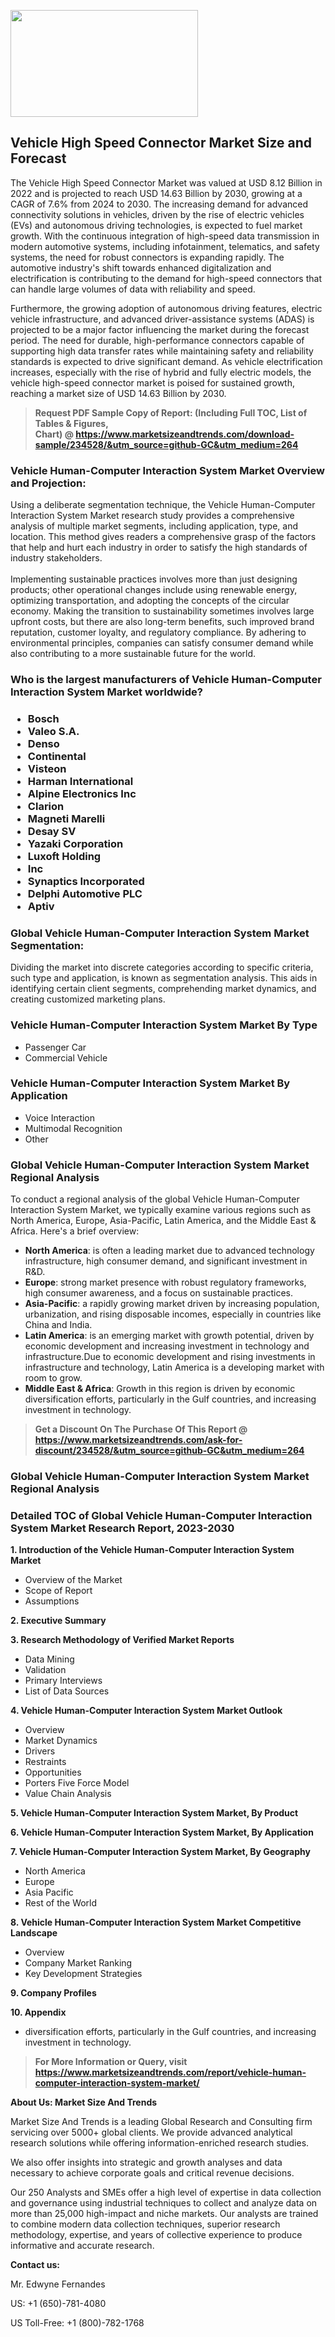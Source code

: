 <p><img class="alignnone size-medium wp-image-20088" src="https://ffe5etoiles.com/wp-content/uploads/2024/12/MST1-300x171.png" alt="" width="300" height="171" /></p><h2>Vehicle High Speed Connector Market Size and Forecast</h2><p>The Vehicle High Speed Connector Market was valued at USD 8.12 Billion in 2022 and is projected to reach USD 14.63 Billion by 2030, growing at a CAGR of 7.6% from 2024 to 2030. The increasing demand for advanced connectivity solutions in vehicles, driven by the rise of electric vehicles (EVs) and autonomous driving technologies, is expected to fuel market growth. With the continuous integration of high-speed data transmission in modern automotive systems, including infotainment, telematics, and safety systems, the need for robust connectors is expanding rapidly. The automotive industry's shift towards enhanced digitalization and electrification is contributing to the demand for high-speed connectors that can handle large volumes of data with reliability and speed.</p><p>Furthermore, the growing adoption of autonomous driving features, electric vehicle infrastructure, and advanced driver-assistance systems (ADAS) is projected to be a major factor influencing the market during the forecast period. The need for durable, high-performance connectors capable of supporting high data transfer rates while maintaining safety and reliability standards is expected to drive significant demand. As vehicle electrification increases, especially with the rise of hybrid and fully electric models, the vehicle high-speed connector market is poised for sustained growth, reaching a market size of USD 14.63 Billion by 2030.</p></p><blockquote id="" class=""><strong>Request PDF Sample Copy of Report: (Including Full TOC, List of Tables &amp; Figures, Chart)&nbsp;@&nbsp;<strong><a href="https://www.marketsizeandtrends.com/download-sample/234528/&utm_source=github-GC&utm_medium=264" target="_blank">https://www.marketsizeandtrends.com/download-sample/234528/&utm_source=github-GC&utm_medium=264</a></strong></strong></blockquote><h3 id="" class="">Vehicle Human-Computer Interaction System Market&nbsp;Overview and Projection:</h3><p id="" class="">Using a deliberate segmentation technique, the Vehicle Human-Computer Interaction System Market research study provides a comprehensive analysis of multiple market segments, including application, type, and location. This method gives readers a comprehensive grasp of the factors that help and hurt each industry in order to satisfy the high standards of industry stakeholders. <br /> <br />Implementing sustainable practices involves more than just designing products; other operational changes include using renewable energy, optimizing transportation, and adopting the concepts of the circular economy. Making the transition to sustainability sometimes involves large upfront costs, but there are also long-term benefits, such improved brand reputation, customer loyalty, and regulatory compliance. By adhering to environmental principles, companies can satisfy consumer demand while also contributing to a more sustainable future for the world.</p><h3 id="" class="">Who is the largest manufacturers of&nbsp;Vehicle Human-Computer Interaction System Market worldwide?</h3><h3 class=""><p><ul><li>Bosch </li><li> Valeo S.A. </li><li> Denso </li><li> Continental </li><li> Visteon </li><li> Harman International </li><li> Alpine Electronics Inc </li><li> Clarion </li><li> Magneti Marelli </li><li> Desay SV </li><li> Yazaki Corporation </li><li> Luxoft Holding </li><li> Inc </li><li> Synaptics Incorporated </li><li> Delphi Automotive PLC </li><li> Aptiv</li></ul></p></h3><h3 id="" class="">Global&nbsp;Vehicle Human-Computer Interaction System Market Segmentation:</h3><p id="" class="">Dividing the market into discrete categories according to specific criteria, such type and application, is known as segmentation analysis. This aids in identifying certain client segments, comprehending market dynamics, and creating customized marketing plans.</p><h3 id="" class="">Vehicle Human-Computer Interaction System Market&nbsp;By Type</h3><p><p><ul><li>Passenger Car</li><li> Commercial Vehicle</p></li></ul></p></p><h3 id="" class="">Vehicle Human-Computer Interaction System Market&nbsp;By Application</h3><p class=""><p><ul><li>Voice Interaction</li><li> Multimodal Recognition</li><li> Other</li></ul></p></p><h3 id="" class="">Global Vehicle Human-Computer Interaction System Market Regional Analysis</h3><p id="" class="">To conduct a regional analysis of the global Vehicle Human-Computer Interaction System Market, we typically examine various regions such as North America, Europe, Asia-Pacific, Latin America, and the Middle East &amp; Africa. Here's a brief overview:</p><ul><li><strong>North America</strong>: is often a leading market due to advanced technology infrastructure, high consumer demand, and significant investment in R&amp;D.</li><li><strong>Europe</strong>: strong market presence with robust regulatory frameworks, high consumer awareness, and a focus on sustainable practices.</li><li><strong>Asia-Pacific</strong>: a rapidly growing market driven by increasing population, urbanization, and rising disposable incomes, especially in countries like China and India.</li><li><strong>Latin America</strong>: is an emerging market with growth potential, driven by economic development and increasing investment in technology and infrastructure.Due to economic development and rising investments in infrastructure and technology, Latin America is a developing market with room to grow.</li><li><strong>Middle East &amp; Africa</strong>: Growth in this region is driven by economic diversification efforts, particularly in the Gulf countries, and increasing investment in technology.</li></ul><blockquote id="" class=""><strong>Get a Discount On The Purchase Of This Report @ <strong><a href="https://www.marketsizeandtrends.com/ask-for-discount/234528/&utm_source=github-GC&utm_medium=264" target="_blank">https://www.marketsizeandtrends.com/ask-for-discount/234528/&utm_source=github-GC&utm_medium=264</a></strong></strong></blockquote><h3 id="" class="">Global Vehicle Human-Computer Interaction System Market Regional Analysis</h3><h3 id="" class="">Detailed TOC of Global Vehicle Human-Computer Interaction System Market Research Report, 2023-2030</h3><p id="" class=""><strong>1. Introduction of the Vehicle Human-Computer Interaction System Market</strong></p><ul><li>Overview of the Market</li><li>Scope of Report</li><li>Assumptions</li></ul><p id="" class=""><strong>2. Executive Summary</strong></p><p id="" class=""><strong>3. Research Methodology of Verified Market Reports</strong></p><ul><li>Data Mining</li><li>Validation</li><li>Primary Interviews</li><li>List of Data Sources</li></ul><p id="" class=""><strong>4. Vehicle Human-Computer Interaction System Market Outlook</strong></p><ul><li>Overview</li><li>Market Dynamics</li><li>Drivers</li><li>Restraints</li><li>Opportunities</li><li>Porters Five Force Model</li><li>Value Chain Analysis</li></ul><p id="" class=""><strong>5. Vehicle Human-Computer Interaction System Market, By Product</strong></p><p id="" class=""><strong>6. Vehicle Human-Computer Interaction System Market, By Application</strong></p><p id="" class=""><strong>7. Vehicle Human-Computer Interaction System Market, By Geography</strong></p><ul><li>North America</li><li>Europe</li><li>Asia Pacific</li><li>Rest of the World</li></ul><p id="" class=""><strong>8. Vehicle Human-Computer Interaction System Market Competitive Landscape</strong></p><ul><li>Overview</li><li>Company Market Ranking</li><li>Key Development Strategies</li></ul><p id="" class=""><strong>9. Company Profiles</strong></p><p id="" class=""><strong>10. Appendix</strong></p><ul><li>diversification efforts, particularly in the Gulf countries, and increasing investment in technology.</li></ul><blockquote id="" class=""><strong>For More Information or Query, visit <strong><strong><a href="https://www.marketsizeandtrends.com/report/vehicle-human-computer-interaction-system-market/" target="_blank">https://www.marketsizeandtrends.com/report/vehicle-human-computer-interaction-system-market/</a></strong></strong></strong></blockquote><p id="" class=""><strong>About Us: Market Size And Trends</strong></p><p id="" class="">Market Size And Trends is a leading Global Research and Consulting firm servicing over 5000+ global clients. We provide advanced analytical research solutions while offering information-enriched research studies.</p><p id="" class="">We also offer insights into strategic and growth analyses and data necessary to achieve corporate goals and critical revenue decisions.</p><p id="" class="">Our 250 Analysts and SMEs offer a high level of expertise in data collection and governance using industrial techniques to collect and analyze data on more than 25,000 high-impact and niche markets. Our analysts are trained to combine modern data collection techniques, superior research methodology, expertise, and years of collective experience to produce informative and accurate research.</p><p id="" class=""><strong>Contact us:</strong></p><p id="" class="">Mr. Edwyne Fernandes</p><p id="" class="">US: +1 (650)-781-4080</p><p id="" class="">US Toll-Free: +1 (800)-782-1768</p>
